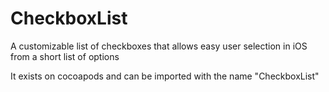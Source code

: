 # CheckboxList
A customizable list of checkboxes that allows easy user selection in iOS from a short list of options

It exists on cocoapods and can be imported with the name "CheckboxList"
